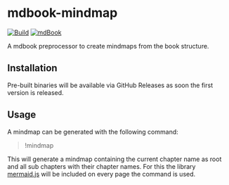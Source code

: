# mdbook-mindmap

[![Build](https://github.com/SRTigers98/mdbook-mindmap/actions/workflows/build.yml/badge.svg)](https://github.com/SRTigers98/mdbook-mindmap/actions/workflows/build.yml)
[![mdBook](https://img.shields.io/badge/mdBook-0.4.34-blue.svg)](https://github.com/rust-lang/mdBook/releases/tag/v0.4.34)

A mdbook preprocessor to create mindmaps from the book structure.

## Installation

Pre-built binaries will be available via GitHub Releases as soon the first version is released.

## Usage

A mindmap can be generated with the following command:

> !mindmap

This will generate a mindmap containing the current chapter name as root and all sub chapters with their chapter names.
For this the library [mermaid.js](https://mermaid.js.org/) will be included on every page the command is used.
